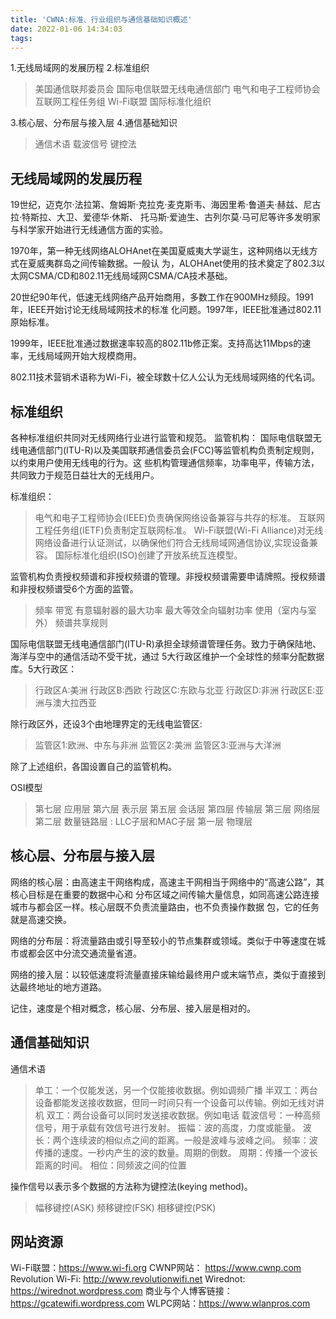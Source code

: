 ```yaml
---
title: 'CWNA:标准、行业组织与通信基础知识概述'
date: 2022-01-06 14:34:03
tags:
---
```

1.无线局域网的发展历程
2.标准组织
> 美国通信联邦委员会
> 国际电信联盟无线电通信部门
> 电气和电子工程师协会
> 互联网工程任务组
> Wi-Fi联盟
> 国际标准化组织

3.核心层、分布层与接入层
4.通信基础知识
> 通信术语
> 载波信号
> 键控法

## 无线局域网的发展历程
19世纪，迈克尔·法拉第、詹姆斯·克拉克·麦克斯韦、海因里希·鲁道夫·赫兹、尼古拉·特斯拉、大卫、爱德华·休斯、
托马斯·爱迪生、古列尔莫·马可尼等许多发明家与科学家开始进行无线通信方面的实验。 

1970年，第一种无线网络ALOHAnet在美国夏威夷大学诞生，这种网络以无线方式在夏威夷群岛之间传输数据。一般认
为，ALOHAnet使用的技术奠定了802.3以太网CSMA/CD和802.11无线局域网CSMA/CA技术基础。 

20世纪90年代，低速无线网络产品开始商用，多数工作在900MHz频段。1991年，IEEE开始讨论无线局域网技术的标准
化问题。1997年，IEEE批准通过802.11原始标准。  

1999年，IEEE批准通过数据速率较高的802.11b修正案。支持高达11Mbps的速率，无线局域网开始大规模商用。  

802.11技术营销术语称为Wi-Fi，被全球数十亿人公认为无线局域网络的代名词。

## 标准组织
   各种标准组织共同对无线网络行业进行监管和规范。
监管机构：
   国际电信联盟无线电通信部门(ITU-R)以及美国联邦通信委员会(FCC)等监管机构负责制定规则，以约束用户使用无线电的行为。这
些机构管理通信频率，功率电平，传输方法，共同致力于规范日益壮大的无线用户。

标准组织：
> 电气和电子工程师协会(IEEE)负责确保网络设备兼容与共存的标准。
> 互联网工程任务组(IETF)负责制定互联网标准。
> Wi-Fi联盟(Wi-Fi Alliance)对无线网络设备进行认证测试，以确保他们符合无线局域网通信协议,实现设备兼容。
> 国际标准化组织(ISO)创建了开放系统互连模型。


监管机构负责授权频谱和非授权频谱的管理。非授权频谱需要申请牌照。授权频谱和非授权频谱受6个方面的监管。
> 频率
> 带宽
> 有意辐射器的最大功率
> 最大等效全向辐射功率
> 使用（室内与室外）
> 频谱共享规则

国际电信联盟无线电通信部门(ITU-R)承担全球频谱管理任务。致力于确保陆地、海洋与空中的通信活动不受干扰，通过
5大行政区维护一个全球性的频率分配数据库。5大行政区：
> 行政区A:美洲
> 行政区B:西欧
> 行政区C:东欧与北亚
> 行政区D:非洲
> 行政区E:亚洲与澳大拉西亚

除行政区外，还设3个由地理界定的无线电监管区:
> 监管区1:欧洲、中东与非洲
> 监管区2:美洲
> 监管区3:亚洲与大洋洲

除了上述组织，各国设置自己的监管机构。


OSI模型
> 第七层        应用层
> 第六层        表示层
> 第五层        会话层
> 第四层        传输层
> 第三层        网络层
> 第二层        数量链路层 : LLC子层和MAC子层
> 第一层        物理层


## 核心层、分布层与接入层
网络的核心层：由高速主干网络构成，高速主干网相当于网络中的“高速公路”，其核心目标是在重要的数据中心和
分布区域之间传输大量信息，如同高速公路连接城市与都会区一样。核心层既不负责流量路由，也不负责操作数据
包，它的任务就是高速交换。

网络的分布层：将流量路由或引导至较小的节点集群或领域。类似于中等速度在城市或都会区中分流交通流量省道。

网络的接入层：以较低速度将流量直接床输给最终用户或末端节点，类似于直接到达最终地址的地方道路。

记住，速度是个相对概念，核心层、分布层、接入层是相对的。


## 通信基础知识
通信术语
> 单工：一个仅能发送，另一个仅能接收数据。例如调频广播
> 半双工：两台设备都能发送接收数据，但同一时间只有一个设备可以传输。例如无线对讲机
> 双工：两台设备可以同时发送接收数据。例如电话
> 载波信号：一种高频信号，用于承载有效信号进行发射。
> 振幅：波的高度，力度或能量。
> 波长：两个连续波的相似点之间的距离。一般是波峰与波峰之间。
> 频率：波传播的速度。一秒内产生的波的数量。周期的倒数。
> 周期：传播一个波长距离的时间。
> 相位：同频波之间的位置

操作信号以表示多个数据的方法称为键控法(keying method)。
> 幅移键控(ASK)
> 频移键控(FSK)
> 相移键控(PSK)



## 网站资源
Wi-Fi联盟：https://www.wi-fi.org
CWNP网站： https://www.cwnp.com
Revolution Wi-Fi: http://www.revolutionwifi.net
Wirednot: https://wirednot.wordpress.com
商业与个人博客链接：https://gcatewifi.wordpress.com
WLPC网站：https://www.wlanpros.com



